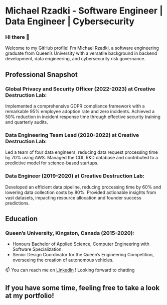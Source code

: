 # Michael Rzadki - Software Engineer | Data Engineer | Cybersecurity

### Hi there 👋
Welcome to my GitHub profile! I'm Michael Rzadki, a software engineering graduate from Queen’s University with a versatile background in backend development, data engineering, and cybersecurity risk governance.


## Professional Snapshot
### Global Privacy and Security Officer (2022-2023) at Creative Destruction Lab:

Implemented a comprehensive GDPR compliance framework with a remarkable 95% employee adoption rate and zero incidents.
Achieved a 50% reduction in incident response time through effective security training and quarterly audits.
### Data Engineering Team Lead (2020-2022) at Creative Destruction Lab:

Led a team of four data engineers, reducing data request processing time by 70% using AWS.
Managed the CDL R&D database and contributed to a predictive model for science-based startups.
### Data Engineer (2019-2020) at Creative Destruction Lab:
Developed an efficient data pipeline, reducing processing time by 60% and lowering data collection costs by 80%.
Provided actionable insights from vast datasets, impacting resource allocation and founder success predictions.

## Education
### Queen’s University, Kingston, Canada (2015-2020):
- Honours Bachelor of Applied Science, Computer Engineering with Software Specialization.
- Senior Design Coordinator for the Queen’s Engineering Competition, overseeing the creation of autonomous vehicles.

📫 You can reach me on [LinkedIn](https://www.linkedin.com/in/michael-rzadki-3257b8137/) ! Looking forward to chatting

## If you have some time, feeling free to take a look at my portfolio!

